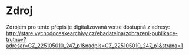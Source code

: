 # Zdroj

Zdrojem pro tento přepis je digitalizovaná verze dostupná z adresy: 
http://stare.vychodoceskearchivy.cz/ebadatelna/zobrazeni-publikace-trutnov?adresar=CZ_225105010_247_p1&nadpis=CZ_225105010_247_p1&strana=1